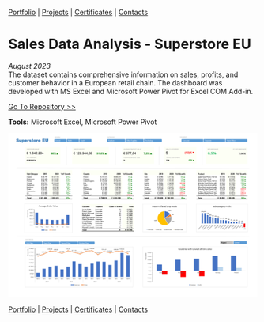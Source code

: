 [Portfolio](https://github.com/daluchkin/data-analyst-portfolio) | [Projects](https://github.com/daluchkin/data-analyst-portfolio#my_projects) | [Certificates](https://github.com/daluchkin/data-analyst-portfolio#my_certificates) | [Contacts](https://github.com/daluchkin/data-analyst-portfolio#my_contacts)

# Sales Data Analysis - Superstore EU
_August 2023_\
The dataset contains comprehensive information on sales, profits, and customer behavior in a European retail chain. The dashboard was developed with MS Excel and Microsoft Power Pivot for Excel COM Add-in.


[Go To Repository >>](https://github.com/daluchkin/superstore-eu-sales-analysis)


__Tools:__ Microsoft Excel, Microsoft Power Pivot


![alt text](https://github.com/daluchkin/superstore-eu-sales-analysis/blob/main/Dashboard.png?raw=true)


[Portfolio](https://github.com/daluchkin/data-analyst-portfolio) | [Projects](https://github.com/daluchkin/data-analyst-portfolio#my_projects) | [Certificates](https://github.com/daluchkin/data-analyst-portfolio#my_certificates) | [Contacts](https://github.com/daluchkin/data-analyst-portfolio#my_contacts)
